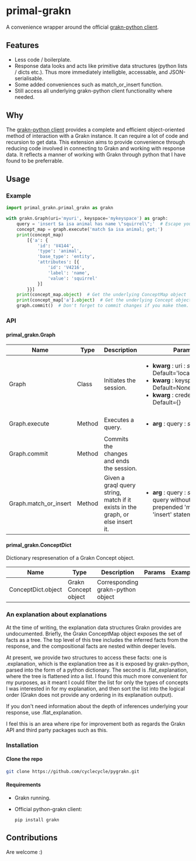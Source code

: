 # primal-grakn

A convenience wrapper around the official [grakn-python client](https://github.com/graknlabs/grakn/tree/master/client-python).

## Features

- Less code / boilerplate.
- Response data looks and acts like primitive data structures (python lists / dicts etc.). Thus more immediately intelligble, accessable, and JSON-serialisable.
- Some added conveniences such as match_or_insert function.
- Still access all underlying grakn-python client functionality where needed.

## Why

The [grakn-python client](https://github.com/graknlabs/grakn/tree/master/client-python) provides a complete and efficient object-oriented method of interaction with a Grakn instance. It can require a lot of code and recursion to get data. This extension aims to provide convenience through reducing code involved in connecting to Grakn and working with response data. It reflects a manner of working with Grakn through python that I have found to be preferrable.

## Usage

### Example

```python
import primal_grakn.primal_grakn as grakn

with grakn.Graph(uri='myuri', keyspace='mykeyspace') as graph:
    query = 'insert $a isa animal has name \"squirrel\";'  # Escape your quotes, or use a raw string
    concept_map = graph.execute('match $a isa animal; get;')
    print(concept_map)
        [{'a': {
            'id': 'V4144',
            'type': 'animal',
            'base_type': 'entity',
            'attributes': [{
                'id': 'V4216',
                'label': 'name',
                'value': 'squirrel'
            }]
        }}]
    print(concept_map.object)  # Get the underlying ConceptMap object
    print(concept_map['a'].object)  # Get the underlying Concept object
    graph.commit()  # Don't forget to commit changes if you make them. N.B. this also closes the session
```

### API

#### primal_grakn.Graph

| Name | Type | Description | Params | Example |
| --- | --- |--- | --- | --- |
| Graph | Class | Initiates the session. | <ul><li>**kwarg** : uri : *string* : Default='localhost:48555'</li><li>**kwarg** : keyspace : *string* : Default=None</li><li>**kwarg** : credentials : *dict* : Default={}</li></ul> |
Graph.execute | Method | Executes a query. | <ul><li>**arg** : query : *string*</li></ul> | execute('match $a isa animal') |
| Graph.commit | Method | Commits the changes and ends the session. | |
| Graph.match_or_insert | Method | Given a graql query string, match if it exists in the graph, or else insert it. | <ul><li>**arg** : query : *string* : graql query without a prepended 'match' or 'insert' statement</li></ul> | match_or_insert('$a isa animal has name \\"squirrel\\";') 

#### primal_grakn.ConceptDict

Dictionary respresenation of a Grakn Concept object.

Name | Type | Description | Params | Example
| --- | --- | --- | --- | --- |
| ConceptDict.object | Grakn Concept object | Corresponding grakn-python object |  |  |

### An explanation about explanations

At the time of writing, the explanation data structures Grakn provides are undocumented. Briefly, the Grakn ConceptMap object exposes the set of facts as a tree. The top level of this tree includes the inferred facts from the response, and the compositional facts are nested within deeper levels. 

At present, we provide two structures to access these facts: one is .explanation, which is the explanation tree as it is exposed by grakn-python, parsed into the form of a python dictionary. The second is .flat_explanation, where the tree is flattened into a list. I found this much more convenient for my purposes, as it meant I could filter the list for only the types of concepts I was interested in for my explanation, and then sort the list into the logical order (Grakn does not provide any ordering in its explanation output).

If you don't need information about the depth of inferences underlying your response, use .flat_explanation. 

I feel this is an area where ripe for improvement both as regards the Grakn API and third party packages such as this.

### Installation

#### Clone the repo

```bash
git clone https://github.com/cyclecycle/pygrakn.git
```

#### Requirements

- Grakn running.
- Official python-grakn client:

    `pip install grakn`

## Contributions

Are welcome :)



